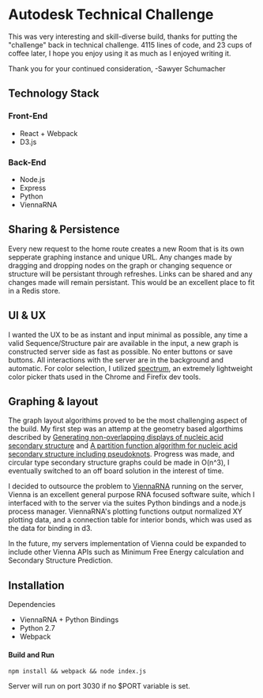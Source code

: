 # Autodesk Technical Challenge
This was very interesting and skill-diverse build, thanks for putting the "challenge" back in technical challenge. 4115 lines of code, and 23 cups of coffee later, I hope you enjoy using it as much as I enjoyed writing it.

Thank you for your continued consideration,
-Sawyer Schumacher

## Technology Stack
### Front-End
* React + Webpack
* D3.js
### Back-End
 * Node.js
 * Express
 * Python
 * ViennaRNA

## Sharing & Persistence
Every new request to the home route creates a new Room that is its own sepperate graphing instance and unique URL. Any changes made by dragging and dropping nodes on the graph or changing sequence or structure will be persistant through refreshes. Links can be shared and any changes made will remain persistant. This would be an excellent place to fit in a Redis store.

## UI & UX
I wanted the UX to be as instant and input minimal as possible, any time a valid Sequence/Structure pair are available in the input, a new graph is constructed server side as fast as possible. No enter buttons or save buttons. All interactions with the server are in the background and automatic. For color selection, I utilized [spectrum](https://bgrins.github.io/spectrum/), an extremely lightweight color picker thats used in the Chrome and Firefix dev tools. 

## Graphing & layout
The graph layout algorithims proved to be the most challenging aspect of the build. My first step was an attemp at the geometry based algorthims described by [Generating non-overlapping displays of nucleic acid secondary structure](https://academic.oup.com/nar/article/12/1Part1/75/2889741/Generating-non-overlapping-displays-of-nucleic) and [A partition function algorithm for nucleic acid secondary structure including pseudoknots](http://onlinelibrary.wiley.com/doi/10.1002/jcc.10296/abstract).
Progress was made, and circular type secondary structure graphs could be made in O(n^3), I eventually switched to an off board solution in the interest of time.

I decided to outsource the problem to [ViennaRNA](https://www.tbi.univie.ac.at/RNA/) running on the server, Vienna is an excellent general purpose RNA focused software suite, which I interfaced with to the server via the suites Python bindings and a node.js process manager.
ViennaRNA's plotting functions output normalized XY plotting data, and a connection table for interior bonds, which was used as the data for binding in d3. 

In the future, my servers implementation of Vienna could be expanded to include other Vienna APIs such as Minimum Free Energy calculation and Secondary Structure Prediction.

## Installation
Dependencies
* ViennaRNA + Python Bindings
* Python 2.7
* Webpack
#### Build and Run

````
npm install && webpack && node index.js
````
Server will run on port 3030 if no $PORT variable is set.
